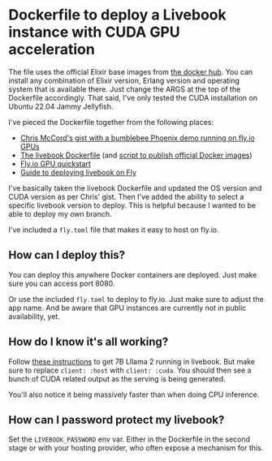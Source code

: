# Dockerfile to deploy a Livebook instance with CUDA GPU acceleration

The file uses the official Elixir base images from [the docker hub](https://hub.docker.com/r/hexpm/elixir/tags?page=1). You can install any combination of Elixir version, Erlang version and operating system that is available there. Just change the ARGS at the top of the Dockerfile accordingly. That said, I've only tested the CUDA installation on Ubuntu 22.04 Jammy Jellyfish.

I've pieced the Dockerfile together from the following places:

- [Chris McCord's gist with a bumblebee Phoenix demo running on fly.io GPUs](https://gist.github.com/chrismccord/59a5e81f144a4dfb4bf0a8c3f2673131)
- [The livebook Dockerfile](https://github.com/livebook-dev/livebook/blob/main/Dockerfile) (and [script to publish official Docker images](https://github.com/livebook-dev/livebook/blob/main/docker/build_and_push.sh))
- [Fly.io GPU quickstart](https://fly.io/docs/gpus/gpu-quickstart/)
- [Guide to deploying livebook on Fly](https://fly.io/docs/app-guides/livebook/)

I've basically taken the livebook Dockerfile and updated the OS version and CUDA version as per Chris' gist. Then I've added the ability to select a specific livebook version to deploy. This is helpful because I wanted to be able to deploy my own branch.

I've included a `fly.toml` file that makes it easy to host on fly.io.

## How can I deploy this?

You can deploy this anywhere Docker containers are deployed. Just make sure you can access port 8080.

Or use the included `fly.toml` to deploy to fly.io. Just make sure to adjust the app name. And be aware that GPU instances are currently not in public availability, yet.

## How do I know it's all working?

Follow [these instructions](https://hexdocs.pm/bumblebee/llama.html) to get 7B Lllama 2 running in livebook. But make sure to replace `client: :host` with `client: :cuda`. You should then see a bunch of CUDA related output as the serving is being generated.

You'll also notice it being massively faster than when doing CPU inference.

## How can I password protect my livebook?

Set the `LIVEBOOK_PASSWORD` env var. Either in the Dockerfile in the second stage or with your hosting provider, who often expose a mechanism for this.
